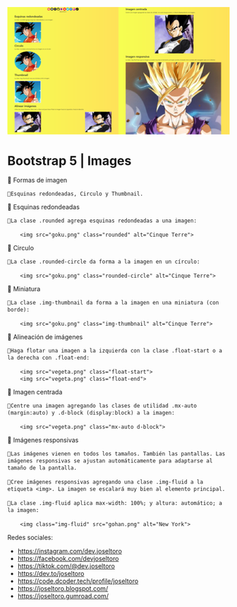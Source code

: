 [![](captura.png)](captura.png "Captura de Pantalla")

# Bootstrap 5 | Images


📒 Formas de imagen

    📝Esquinas redondeadas, Circulo y Thumbnail.

📒 Esquinas redondeadas

    📝La clase .rounded agrega esquinas redondeadas a una imagen:

        <img src="goku.png" class="rounded" alt="Cinque Terre">

📒 Circulo

    📝La clase .rounded-circle da forma a la imagen en un círculo:

        <img src="goku.png" class="rounded-circle" alt="Cinque Terre">

📒 Miniatura

    📝La clase .img-thumbnail da forma a la imagen en una miniatura (con borde):

        <img src="goku.png" class="img-thumbnail" alt="Cinque Terre">

📒 Alineación de imágenes

    📝Haga flotar una imagen a la izquierda con la clase .float-start o a la derecha con .float-end:
        
        <img src="vegeta.png" class="float-start">
        <img src="vegeta.png" class="float-end"> 

📒 Imagen centrada

    📝Centre una imagen agregando las clases de utilidad .mx-auto (margin:auto) y .d-block (display:block) a la imagen:

        <img src="vegeta.png" class="mx-auto d-block">

📒 Imágenes responsivas

    📝Las imágenes vienen en todos los tamaños. También las pantallas. Las imágenes responsivas se ajustan automáticamente para adaptarse al tamaño de la pantalla.

    📝Cree imágenes responsivas agregando una clase .img-fluid a la etiqueta <img>. La imagen se escalará muy bien al elemento principal.

    📝La clase .img-fluid aplica max-width: 100%; y altura: automático; a la imagen:

        <img class="img-fluid" src="gohan.png" alt="New York">

Redes sociales:

- https://instagram.com/dev.joseltoro
- https://facebook.com/devjoseltoro
- https://tiktok.com/@dev.joseltoro
- https://dev.to/joseltoro
- https://code.dcoder.tech/profile/joseltoro
- https://joseltoro.blogspot.com/
- https://joseltoro.gumroad.com/